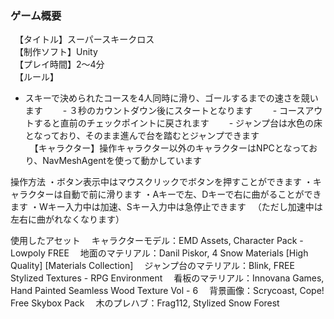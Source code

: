 ### ゲーム概要
　【タイトル】スーパースキークロス  
　【制作ソフト】Unity  
　【プレイ時間】2〜4分  
　【ルール】
 + スキーで決められたコースを4人同時に滑り、ゴールするまでの速さを競います
　　- ３秒のカウントダウン後にスタートとなります
　　- コースアウトすると直前のチェックポイントに戻されます
　　- ジャンプ台は水色の床となっており、そのまま進んで台を踏むとジャンプできます  
　【キャラクター】操作キャラクター以外のキャラクターはNPCとなっており、NavMeshAgentを使って動かしています

操作方法
・ボタン表示中はマウスクリックでボタンを押すことができます
・キャラクターは自動で前に滑ります
・Aキーで左、Dキーで右に曲がることができます
・Wキー入力中は加速、Sキー入力中は急停止できます
　（ただし加速中は左右に曲がれなくなります）

使用したアセット
　キャラクターモデル：EMD Assets, Character Pack - Lowpoly FREE
　地面のマテリアル：Danil Piskor, 4 Snow Materials [High Quality] [Materials Collection]
　ジャンプ台のマテリアル：Blink, FREE Stylized Textures - RPG Environment
　看板のマテリアル：Innovana Games, Hand Painted Seamless Wood Texture Vol - 6
　背景画像：Scrycoast, Cope! Free Skybox Pack
　木のプレハブ：Frag112, Stylized Snow Forest

